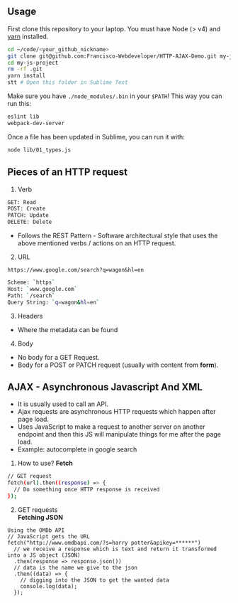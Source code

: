 ## Usage

First clone this repository to your laptop. You must have Node (> v4) and [yarn](https://yarnpkg.com/lang/en/docs/install/) installed.

```bash
cd ~/code/<your_github_nickname>
git clone git@github.com:Francisco-Webdeveloper/HTTP-AJAX-Demo.git my-js-project
cd my-js-project
rm -rf .git
yarn install
stt # Open this folder in Sublime Text
```

Make sure you have `./node_modules/.bin` in your `$PATH`! This way you can run this:

```bash
eslint lib
webpack-dev-server
```

Once a file has been updated in Sublime, you can run it with:

```bash
node lib/01_types.js
```
## Pieces of an HTTP request
1. Verb
```bash
GET: Read
POST: Create
PATCH: Update
DELETE: Delete
```
* Follows the REST Pattern - Software architectural style that uses the above mentioned verbs / actions on an HTTP request.

2. URL

`https://www.google.com/search?q=wagon&hl=en`
```bash
Scheme: `https`
Host: `www.google.com`
Path: `/search`
Query String: `q=wagon&hl=en`
```

3. Headers

* Where the metadata can be found

4. Body
* No body for a GET Request.
* Body for a POST or PATCH request (usually with content from **form**).

## AJAX - Asynchronous Javascript And XML
* It is usually used to call an API.
* Ajax requests are asynchronous HTTP requests which happen after page load.
* Uses JavaScript to make a request to another server on another endpoint and then this JS will manipulate things for me after the page load.
* Example: autocomplete in google search

1. How to use? **Fetch**
```bash
// GET request
fetch(url).then((response) => {
  // Do something once HTTP response is received
});
```
2. GET requests\
**Fetching JSON**
```batch
Using the OMDb API
// JavaScript gets the URL
fetch("http://www.omdbapi.com/?s=harry potter&apikey=******")
  // we receive a response which is text and return it transformed into a JS object (JSON)
  .then(response => response.json())
  // data is the name we give to the json
  .then((data) => {
    // digging into the JSON to get the wanted data
    console.log(data);
  });
```
